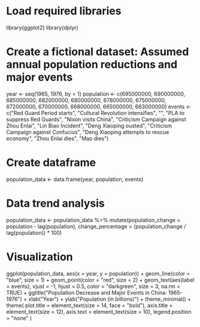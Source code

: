 # Load required libraries
library(ggplot2)
library(dplyr)

# Create a fictional dataset: Assumed annual population reductions and major events
year <- seq(1965, 1976, by = 1)
population <- c(695000000, 690000000, 685000000, 682000000, 680000000, 
                678000000, 675000000, 672000000, 670000000, 668000000, 665000000, 663000000)
events <- c("Red Guard Period starts", "Cultural Revolution intensifies", "", "PLA to suppress Red Guards", 
            "Nixon visits China", "Criticism Campaign against Zhou Enlai", "Lin Biao Incident", "Deng Xiaoping ousted", 
            "Criticism Campaign against Confucius", "Deng Xiaoping attempts to rescue economy", "Zhou Enlai dies", "Mao dies")

# Create dataframe
population_data <- data.frame(year, population, events)

# Data trend analysis
population_data <- population_data %>%
  mutate(population_change = population - lag(population),
         change_percentage = (population_change / lag(population)) * 100)

# Visualization
ggplot(population_data, aes(x = year, y = population)) +
  geom_line(color = "blue", size = 1) +
  geom_point(color = "red", size = 2) +
  geom_text(aes(label = events), vjust = -1, hjust = 0.5, color = "darkgreen", size = 3, na.rm = TRUE) +
  ggtitle("Population Decrease and Major Events in China: 1965-1976") +
  xlab("Year") +
  ylab("Population (in billions)") +
  theme_minimal() +
  theme(
    plot.title = element_text(size = 14, face = "bold"),
    axis.title = element_text(size = 12),
    axis.text = element_text(size = 10),
    legend.position = "none"
  )
